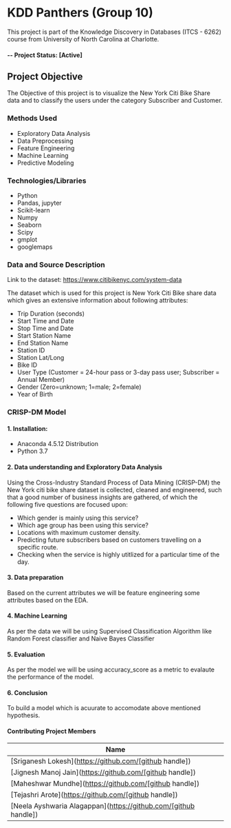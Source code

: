 # KDD Panthers (Group 10)
This project is part of the Knowledge Discovery in Databases (ITCS - 6262) course from University of North Carolina at Charlotte.

#### -- Project Status: [Active]

## Project Objective
The Objective of this project is to visualize the New York Citi Bike Share data and to classify the users under the category Subscriber and Customer.

### Methods Used
* Exploratory Data Analysis
* Data Preprocessing 
* Feature Engineering
* Machine Learning
* Predictive Modeling

### Technologies/Libraries
* Python
* Pandas, jupyter
* Scikit-learn
* Numpy
* Seaborn
* Scipy
* gmplot
* googlemaps

### Data and Source Description 
Link to the dataset: https://www.citibikenyc.com/system-data

The dataset which is used for this project is New York Citi Bike share data which gives an extensive information about following attributes:
* Trip Duration (seconds)
* Start Time and Date
* Stop Time and Date
* Start Station Name
* End Station Name
* Station ID
* Station Lat/Long
* Bike ID
* User Type (Customer = 24-hour pass or 3-day pass user; Subscriber = Annual Member)
* Gender (Zero=unknown; 1=male; 2=female)
* Year of Birth

### CRISP-DM Model

#### 1. Installation:
   - Anaconda 4.5.12 Distribution
   - Python 3.7
   
#### 2. Data understanding and Exploratory Data Analysis

Using the Cross-Industry Standard Process of Data Mining (CRISP-DM) the New York citi bike share dataset is collected, cleaned and engineered, such that a good number of business insights are gathered, of which the following five questions are focused upon:

* Which gender is mainly using this service?
* Which age group has been using this service?
* Locations with maximum customer density.
* Predicting future subscribers based on customers travelling on a specific route.
* Checking when the service is highly utitlized for a particular time of the day.

#### 3. Data preparation

Based on the current attributes we will be feature engineering some attributes based on the EDA.

#### 4. Machine Learning

As per the data we will be using Supervised Classification Algorithm like Random Forest classifier and Naive Bayes Classifier

#### 5. Evaluation
As per the model we will be using accuracy_score as a metric to evalaute the performance of the model.

#### 6. Conclusion 
To build a model which is acuurate to accomodate above mentioned hypothesis.

#### Contributing Project Members

|Name     | 
|---------|
|[Sriganesh Lokesh](https://github.com/[github handle])| 
|[Jignesh Manoj Jain](https://github.com/[github handle]) |    
|[Maheshwar Mundhe](https://github.com/[github handle]) |    
|[Tejashri Arote](https://github.com/[github handle]) |    
|[Neela Ayshwaria Alagappan](https://github.com/[github handle]) |
